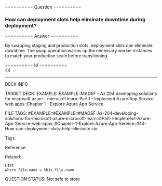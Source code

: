========== Question ==========  

### How can deployment slots help eliminate downtime during deployment?  

========== Answer ==========  

By swapping staging and production slots, deployment slots can eliminate
downtime. The swap operation warms up the necessary worker instances to match
your production scale before transitioning

========== Id ==========  
44

---

DECK INFO

TARGET DECK: EXAMPLE::EXAMPLE::MADSF - Az 204 developing solutions for microsoft azure - microsoft learn::Part I - Implement Azure App Service web apps::Chapter 1 - Explore Azure App Service

FILE TAGS: #EXAMPLE::#EXAMPLE::#MADSF-Az-204-developing-solutions-for-microsoft-azure-microsoft-learn::#Part-I-Implement-Azure-App-Service-web-apps::#Chapter-1-Explore-Azure-App-Service::#44-How-can-deployment-slots-help-eliminate-do

Tags:

Reference:

Related:

```dataview
LIST
where file.name = this.file.name
```

QUESTION STATUS: Not safe to store
